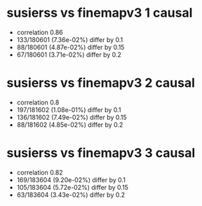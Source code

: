 # susierss vs finemapv3  1 causal

- correlation 0.86
- 133/180601 (7.36e-02%) differ by 0.1
- 88/180601 (4.87e-02%) differ by 0.15
- 67/180601 (3.71e-02%) differ by 0.2


# susierss vs finemapv3  2 causal

- correlation 0.8
- 197/181602 (1.08e-01%) differ by 0.1
- 136/181602 (7.49e-02%) differ by 0.15
- 88/181602 (4.85e-02%) differ by 0.2


# susierss vs finemapv3  3 causal

- correlation 0.82
- 169/183604 (9.20e-02%) differ by 0.1
- 105/183604 (5.72e-02%) differ by 0.15
- 63/183604 (3.43e-02%) differ by 0.2


